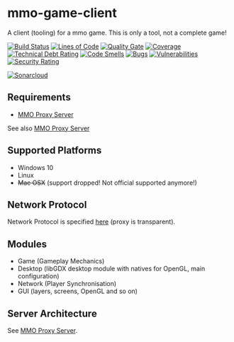# mmo-game-client
A client (tooling) for a mmo game. This is only a tool, not a complete game!

[![Build Status](https://travis-ci.org/JuKu/mmo-game-client.svg?branch=master)](https://travis-ci.org/JuKu/mmo-game-client) 
[![Lines of Code](https://sonarcloud.io/api/project_badges/measure?project=com.jukusoft%3Ammo-game-client&metric=ncloc)](https://sonarcloud.io/dashboard/index/com.jukusoft%3Ammo-game-client) 
[![Quality Gate](https://sonarcloud.io/api/project_badges/measure?project=com.jukusoft%3Ammo-game-client&metric=alert_status)](https://sonarcloud.io/dashboard/index/com.jukusoft%3Ammo-game-client) 
[![Coverage](https://sonarcloud.io/api/project_badges/measure?project=com.jukusoft%3Ammo-game-client&metric=coverage)](https://sonarcloud.io/dashboard/index/com.jukusoft%3Ammo-game-client) 
[![Technical Debt Rating](https://sonarcloud.io/api/project_badges/measure?project=com.jukusoft%3Ammo-game-client&metric=sqale_index)](https://sonarcloud.io/dashboard/index/com.jukusoft%3Ammo-game-client) 
[![Code Smells](https://sonarcloud.io/api/project_badges/measure?project=com.jukusoft%3Ammo-game-client&metric=code_smells)](https://sonarcloud.io/dashboard/index/com.jukusoft%3Ammo-game-client) 
[![Bugs](https://sonarcloud.io/api/project_badges/measure?project=com.jukusoft%3Ammo-game-client&metric=bugs)](https://sonarcloud.io/dashboard/index/com.jukusoft%3Ammo-game-client) 
[![Vulnerabilities](https://sonarcloud.io/api/project_badges/measure?project=com.jukusoft%3Ammo-game-client&metric=vulnerabilities)](https://sonarcloud.io/dashboard/index/com.jukusoft%3Ammo-game-client) 
[![Security Rating](https://sonarcloud.io/api/project_badges/measure?project=com.jukusoft%3Ammo-game-client&metric=security_rating)](https://sonarcloud.io/dashboard/index/com.jukusoft%3Ammo-game-client) 

[![Sonarcloud](https://sonarcloud.io/api/project_badges/quality_gate?project=com.jukusoft%3Ammo-game-client)](https://sonarcloud.io/dashboard/index/com.jukusoft%3Ammo-game-client)

## Requirements

  - [MMO Proxy Server](https://github.com/JuKu/mmo-proxy-server)
  
See also [MMO Proxy Server](https://github.com/JuKu/mmo-proxy-server)

## Supported Platforms

  - Windows 10
  - Linux
  - ~~Mac OSX~~ (support dropped! Not official supported anymore!)

## Network Protocol

Network Protocol is specified [here](https://github.com/JuKu/mmo-proxy-server) (proxy is transparent).

## Modules

  - Game (Gameplay Mechanics)
  - Desktop (libGDX desktop module with natives for OpenGL, main configuration)
  - Network (Player Synchronisation)
  - GUI (layers, screens, OpenGL and so on)
  
## Server Architecture

See [MMO Proxy Server](https://github.com/JuKu/mmo-proxy-server).
